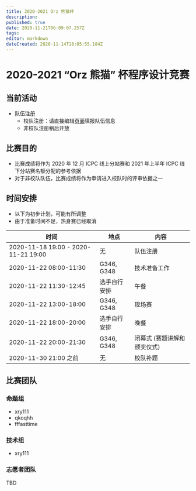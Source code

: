 ```yaml
---
title: 2020-2021 Orz 熊猫杯
description: 
published: true
date: 2020-11-21T06:09:07.257Z
tags: 
editor: markdown
dateCreated: 2020-11-14T18:05:55.184Z
---
```


# 2020-2021 “Orz 熊猫” 杯程序设计竞赛

## 当前活动

* 队伍注册
  - 校队注册：请直接编辑[页面](team-info)填报队伍信息
  - 非校队注册稍后开放

## 比赛目的

* 比赛成绩将作为 2020 年 12 月 ICPC 线上分站赛和 2021 年上半年 ICPC 线下分站赛名额分配的参考依据
* 对于非校队队伍，比赛成绩将作为申请进入校队时的评审依据之一

## 时间安排

* 以下为初步计划，可能有所调整
* 由于准备时间不足，热身赛已经取消

|时间|地点|内容|
|-|-|-|
|2020-11-18 19:00 - 2020-11-21 19:00| 无 | 队伍注册|
|2020-11-22 08:00-11:30| G346, G348 | 技术准备工作 |
|2020-11-22 11:30-12:45| 选手自行安排 | 午餐|
|2020-11-22 13:00-18:00| G346, G348 | 现场赛 |
|2020-11-22 18:00-20:00| 选手自行安排 | 晚餐|
|2020-11-22 20:00-21:30| G346, G348| 闭幕式 (赛题讲解和颁奖仪式)|
|2020-11-30 21:00 之前| 无 | 校队补题 |

## 比赛团队

### 命题组

* xry111
* qkoqhh
* fffasttime

### 技术组

* xry111

### 志愿者团队

TBD